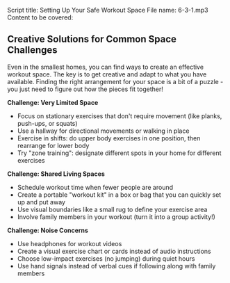 Script title: Setting Up Your Safe Workout Space
File name: 6-3-1.mp3
Content to be covered:
## Creative Solutions for Common Space Challenges
Even in the smallest homes, you can find ways to create an effective workout space. The key is to get creative and adapt to what you have available. Finding the right arrangement for your space is a bit of a puzzle - you just need to figure out how the pieces fit together!

**Challenge: Very Limited Space**
- Focus on stationary exercises that don't require movement (like planks, push-ups, or squats)
- Use a hallway for directional movements or walking in place
- Exercise in shifts: do upper body exercises in one position, then rearrange for lower body
- Try "zone training": designate different spots in your home for different exercises

**Challenge: Shared Living Spaces**
- Schedule workout time when fewer people are around
- Create a portable "workout kit" in a box or bag that you can quickly set up and put away
- Use visual boundaries like a small rug to define your exercise area
- Involve family members in your workout (turn it into a group activity!)

**Challenge: Noise Concerns**
- Use headphones for workout videos
- Create a visual exercise chart or cards instead of audio instructions
- Choose low-impact exercises (no jumping) during quiet hours
- Use hand signals instead of verbal cues if following along with family members


